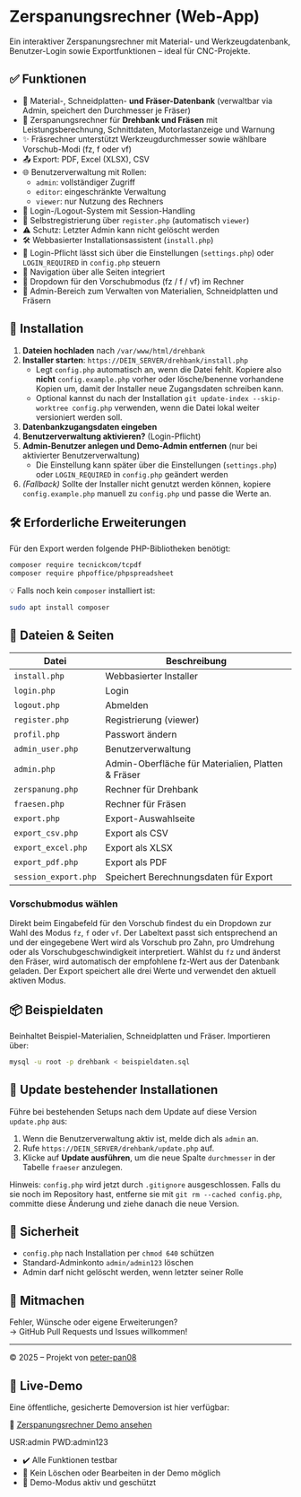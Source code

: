 # Zerspanungsrechner (Web-App)

Ein interaktiver Zerspanungsrechner mit Material- und Werkzeugdatenbank, Benutzer-Login sowie Exportfunktionen – ideal für CNC-Projekte.

## ✅ Funktionen

- 💠 Material-, Schneidplatten- **und Fräser-Datenbank** (verwaltbar via Admin, speichert den Durchmesser je Fräser)
- 🧮 Zerspanungsrechner für **Drehbank und Fräsen** mit Leistungsberechnung, Schnittdaten, Motorlastanzeige und Warnung
- ✨ Fräsrechner unterstützt Werkzeugdurchmesser sowie wählbare Vorschub-Modi (fz, f oder vf)
- 📤 Export: PDF, Excel (XLSX), CSV
- 🌐 Benutzerverwaltung mit Rollen:
  - `admin`: vollständiger Zugriff
  - `editor`: eingeschränkte Verwaltung
  - `viewer`: nur Nutzung des Rechners
- 🔐 Login-/Logout-System mit Session-Handling
- 📝 Selbstregistrierung über `register.php` (automatisch `viewer`)
- ⚠️ Schutz: Letzter Admin kann nicht gelöscht werden
- 🛠 Webbasierter Installationsassistent (`install.php`)
- 🔑 Login-Pflicht lässt sich über die Einstellungen (`settings.php`) oder `LOGIN_REQUIRED` in `config.php` steuern
- 🧭 Navigation über alle Seiten integriert
- 🔄 Dropdown für den Vorschubmodus (fz / f / vf) im Rechner
- 👥 Admin-Bereich zum Verwalten von Materialien, Schneidplatten und Fräsern

## 🚀 Installation

1. **Dateien hochladen** nach `/var/www/html/drehbank`
2. **Installer starten**:
   `https://DEIN_SERVER/drehbank/install.php`
   - Legt `config.php` automatisch an, wenn die Datei fehlt. Kopiere also **nicht** `config.example.php` vorher oder lösche/benenne vorhandene Kopien um, damit der Installer neue Zugangsdaten schreiben kann.
   - Optional kannst du nach der Installation `git update-index --skip-worktree config.php` verwenden, wenn die Datei lokal weiter versioniert werden soll.
3. **Datenbankzugangsdaten eingeben**
4. **Benutzerverwaltung aktivieren?** (Login-Pflicht)
5. **Admin-Benutzer anlegen und Demo-Admin entfernen** (nur bei aktivierter Benutzerverwaltung)
   - Die Einstellung kann später über die Einstellungen (`settings.php`) oder `LOGIN_REQUIRED` in `config.php` geändert werden
6. *(Fallback)* Sollte der Installer nicht genutzt werden können, kopiere `config.example.php` manuell zu `config.php` und passe die Werte an.

## 🛠️ Erforderliche Erweiterungen

Für den Export werden folgende PHP-Bibliotheken benötigt:

```bash
composer require tecnickcom/tcpdf
composer require phpoffice/phpspreadsheet
```

💡 Falls noch kein `composer` installiert ist:

```bash
sudo apt install composer
```

## 📂 Dateien & Seiten

| Datei                | Beschreibung                             |
|----------------------|------------------------------------------|
| `install.php`        | Webbasierter Installer                   |
| `login.php`          | Login                                     |
| `logout.php`         | Abmelden                                  |
| `register.php`       | Registrierung (viewer)                   |
| `profil.php`         | Passwort ändern                           |
| `admin_user.php`     | Benutzerverwaltung                        |
| `admin.php`          | Admin-Oberfläche für Materialien, Platten & Fräser |
| `zerspanung.php`     | Rechner für Drehbank                      |
| `fraesen.php`        | Rechner für Fräsen                        |
| `export.php`         | Export-Auswahlseite                      |
| `export_csv.php`     | Export als CSV                           |
| `export_excel.php`   | Export als XLSX                          |
| `export_pdf.php`     | Export als PDF                           |
| `session_export.php` | Speichert Berechnungsdaten für Export    |
### Vorschubmodus wählen

Direkt beim Eingabefeld für den Vorschub findest du ein Dropdown zur Wahl des Modus `fz`, `f` oder `vf`. Der Labeltext passt sich entsprechend an und der eingegebene Wert wird als Vorschub pro Zahn, pro Umdrehung oder als Vorschubgeschwindigkeit interpretiert. Wählst du `fz` und änderst den Fräser, wird automatisch der empfohlene fz-Wert aus der Datenbank geladen. Der Export speichert alle drei Werte und verwendet den aktuell aktiven Modus.


## 📦 Beispieldaten

Beinhaltet Beispiel-Materialien, Schneidplatten und Fräser. Importieren über:

```bash
mysql -u root -p drehbank < beispieldaten.sql
```

## 🔄 Update bestehender Installationen

Führe bei bestehenden Setups nach dem Update auf diese Version `update.php` aus:

1. Wenn die Benutzerverwaltung aktiv ist, melde dich als `admin` an.
2. Rufe `https://DEIN_SERVER/drehbank/update.php` auf.
3. Klicke auf **Update ausführen**, um die neue Spalte `durchmesser` in der Tabelle `fraeser` anzulegen.

Hinweis: `config.php` wird jetzt durch `.gitignore` ausgeschlossen. Falls du sie
noch im Repository hast, entferne sie mit `git rm --cached config.php`,
committe diese Änderung und ziehe danach die neue Version.

## 🔐 Sicherheit

- `config.php` nach Installation per `chmod 640` schützen
- Standard-Adminkonto `admin/admin123` löschen
- Admin darf nicht gelöscht werden, wenn letzter seiner Rolle

## 🤝 Mitmachen

Fehler, Wünsche oder eigene Erweiterungen?  
→ GitHub Pull Requests und Issues willkommen!

---

© 2025 – Projekt von [peter-pan08](https://github.com/peter-pan08)


## 🧪 Live-Demo

Eine öffentliche, gesicherte Demoversion ist hier verfügbar:

🔗 [Zerspanungsrechner Demo ansehen](https://dryba.com/Zerspanungsrechner/index.php)

USR:admin
PWD:admin123
- ✔️ Alle Funktionen testbar
- 🚫 Kein Löschen oder Bearbeiten in der Demo möglich
- 🔐 Demo-Modus aktiv und geschützt
